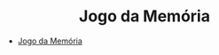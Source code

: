 <h1 align="center">Jogo da Memória</h1>

- [Jogo da Memória](https://zealous-murdock-fc53e9.netlify.app/)
